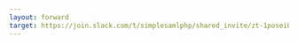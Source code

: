 ```yaml
---
layout: forward
target: https://join.slack.com/t/simplesamlphp/shared_invite/zt-1posei07a-JPFCxRlt_K5bDWDC98MmtQ
---
```

